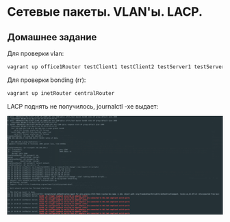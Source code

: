 # Сетевые пакеты. VLAN'ы. LACP. 

## Домашнее задание

Для проверки vlan:

```bash
vagrant up office1Router testClient1 testClient2 testServer1 testServer2    
```

Для проверки bonding (rr):

```bash
vagrant up inetRouter centralRouter   
```

LACP поднять не получилось, journalctl -xe выдает: 

![1.png](images/1.png)